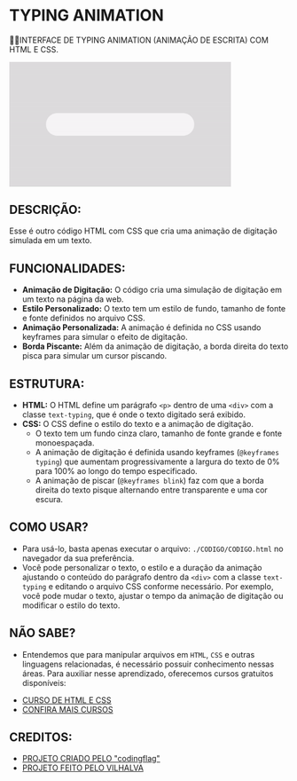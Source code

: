 # TYPING ANIMATION
👨‍🏫INTERFACE DE TYPING ANIMATION (ANIMAÇÃO DE ESCRITA) COM HTML E CSS.

<img src="FOTO.gif" align="center" width="400"> <br>

## DESCRIÇÃO:
Esse é outro código HTML com CSS que cria uma animação de digitação simulada em um texto. 

## FUNCIONALIDADES:
   - **Animação de Digitação:** O código cria uma simulação de digitação em um texto na página da web.
   - **Estilo Personalizado:** O texto tem um estilo de fundo, tamanho de fonte e fonte definidos no arquivo CSS.
   - **Animação Personalizada:** A animação é definida no CSS usando keyframes para simular o efeito de digitação.
   - **Borda Piscante:** Além da animação de digitação, a borda direita do texto pisca para simular um cursor piscando.

## ESTRUTURA:
   - **HTML:** O HTML define um parágrafo `<p>` dentro de uma `<div>` com a classe `text-typing`, que é onde o texto digitado será exibido.
   - **CSS:** O CSS define o estilo do texto e a animação de digitação.
     - O texto tem um fundo cinza claro, tamanho de fonte grande e fonte monoespaçada.
     - A animação de digitação é definida usando keyframes (`@keyframes typing`) que aumentam progressivamente a largura do texto de 0% para 100% ao longo do tempo especificado.
     - A animação de piscar (`@keyframes blink`) faz com que a borda direita do texto pisque alternando entre transparente e uma cor escura.

## COMO USAR?
   - Para usá-lo, basta apenas executar o arquivo: `./CODIGO/CODIGO.html` no navegador da sua preferência. 
   - Você pode personalizar o texto, o estilo e a duração da animação ajustando o conteúdo do parágrafo dentro da `<div>` com a classe `text-typing` e editando o arquivo CSS conforme necessário. Por exemplo, você pode mudar o texto, ajustar o tempo da animação de digitação ou modificar o estilo do texto.
   
## NÃO SABE?
- Entendemos que para manipular arquivos em `HTML`, `CSS` e outras linguagens relacionadas, é necessário possuir conhecimento nessas áreas. Para auxiliar nesse aprendizado, oferecemos cursos gratuitos disponíveis:
* [CURSO DE HTML E CSS](https://github.com/VILHALVA/CURSO-DE-HTML-E-CSS)
* [CONFIRA MAIS CURSOS](https://github.com/VILHALVA?tab=repositories&q=+topic:CURSO)

## CREDITOS:
- [PROJETO CRIADO PELO "codingflag"](https://codingflag.blogspot.com/2020/09/text-typing-animation-effect-using-html-and-css.html)
- [PROJETO FEITO PELO VILHALVA](https://github.com/VILHALVA)


